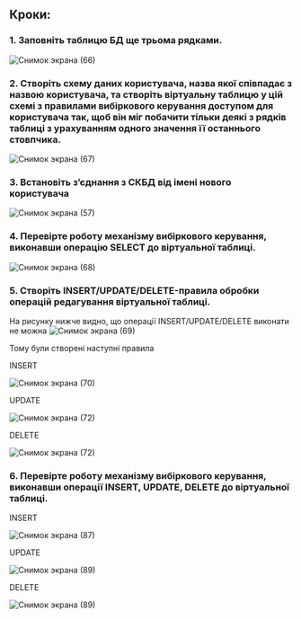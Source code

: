 ## Кроки:

### 1. Заповніть таблицю БД ще трьома рядками.
![Снимок экрана (66)](https://github.com/oleksandrblazhko/ai-191-buriak/assets/145441728/2c026ebf-2cd6-4ea8-8d6e-a91281075b64)

### 2. Створіть схему даних користувача, назва якої співпадає з назвою користувача, та створіть віртуальну таблицю у цій схемі з правилами вибіркового керування доступом для користувача так, щоб він міг побачити тільки деякі з рядків таблиці з урахуванням одного значення її останнього стовпчика.
![Снимок экрана (67)](https://github.com/oleksandrblazhko/ai-191-buriak/assets/145441728/9105c1a4-1828-4748-bfa4-de3197665f73)

### 3. Встановіть з’єднання з СКБД від імені нового користувача
![Снимок экрана (57)](https://github.com/oleksandrblazhko/ai-191-buriak/assets/145441728/321a29dd-8548-45c5-bfff-0aa20904b1a8)

### 4. Перевірте роботу механізму вибіркового керування, виконавши операцію SELECT до віртуальної таблиці.
![Снимок экрана (68)](https://github.com/oleksandrblazhko/ai-191-buriak/assets/145441728/957ae53a-d543-4940-b71a-f0142c614c8c)

### 5. Створіть INSERT/UPDATE/DELETE-правила обробки операцій редагування віртуальної таблиці.

На рисунку нижче видно, що операції INSERT/UPDATE/DELETE виконати не можна
![Снимок экрана (69)](https://github.com/oleksandrblazhko/ai-191-buriak/assets/145441728/5958a90f-4682-47b7-a62b-12b7b6a76f5f)

Тому були створені наступні правила

INSERT

![Снимок экрана (70)](https://github.com/oleksandrblazhko/ai-191-buriak/assets/145441728/e1df33ca-aab6-4837-a99b-c349ad0a6ec3)

UPDATE

![Снимок экрана (72)](https://github.com/oleksandrblazhko/ai-191-buriak/assets/145441728/5c7b44c5-929d-4bfc-8349-e3d0904441e7)

DELETE

![Снимок экрана (72)](https://github.com/oleksandrblazhko/ai-191-buriak/assets/145441728/4119b114-d7b6-4723-8221-fb83168f580f)

### 6. Перевірте роботу механізму вибіркового керування, виконавши операції INSERT, UPDATE, DELETE до віртуальної таблиці.

INSERT

![Снимок экрана (87)](https://github.com/oleksandrblazhko/ai-191-buriak/assets/145441728/d9b4e618-8f51-49c6-83d2-6fed6ffce27e)

UPDATE

![Снимок экрана (89)](https://github.com/oleksandrblazhko/ai-191-buriak/assets/145441728/27a5cddf-1515-4e47-a7b6-11a530408099)

DELETE

![Снимок экрана (89)](https://github.com/oleksandrblazhko/ai-191-buriak/assets/145441728/3ae105f2-bd6e-41c4-a7fa-cf957883949e)
